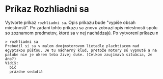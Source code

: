 # Príkaz Rozhliadni sa

Vytvorte príkaz `rozhliadni sa`. Opis príkazu bude "vypíše obsah miestnosti". Po zadaní tohto príkazu sa znovu
zobrazí opis miestnosti spolu so zoznamom predmetov, ktoré sa v nej nachádzajú.
Po vytvorení príkazu n

```
> rozhliadni sa
Prebudil si sa v malom dvojmotorovom lietadle plachtiacom nad egyptskou púšťou. Je tu nádherný kľud, pretože motory sú vypnuté a na palube nie je okrem teba živej duše. (Celkom zaujímavá situácia, že áno?)
Vidíš:
  bič
  prázdne sedadlá
```
